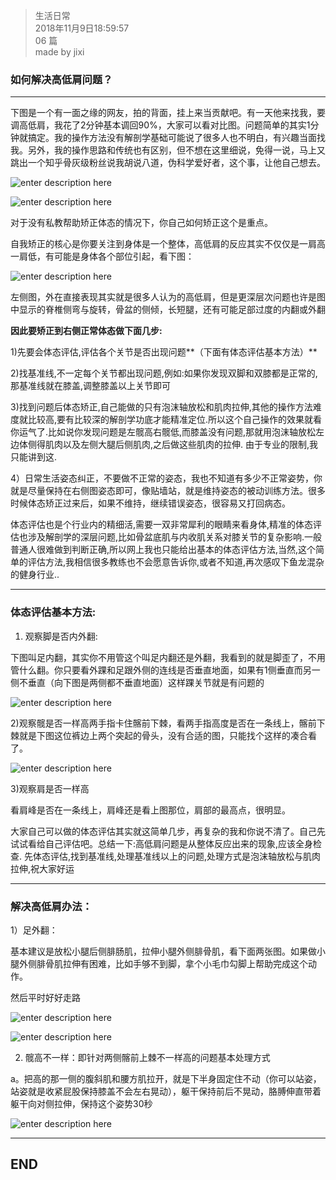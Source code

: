 > 生活日常  
> 2018年11月9日18:59:57         
> 06 篇  
>made by jixi

### 如何解决高低肩问题？


----------

下图是一个有一面之缘的网友，拍的背面，挂上来当贡献吧。有一天他来找我，要调高低肩，我花了2分钟基本调回90%，大家可以看对比图。问题简单的其实1分钟就搞定。我的操作方法没有解剖学基础可能说了很多人也不明白，有兴趣当面找我。另外，我的操作思路和传统也有区别，但不想在这里细说，免得一说，马上又跳出一个知乎骨灰级粉丝说我胡说八道，伪科学爱好者，这个事，让他自己想去。  

![enter description here](https://www.github.com/jixiyu/images3/raw/master/小书匠/1541761312518.png)

![enter description here](https://www.github.com/jixiyu/images3/raw/master/小书匠/1541761317826.png)

对于没有私教帮助矫正体态的情况下，你自己如何矫正这个是重点。  

自我矫正的核心是你要关注到身体是一个整体，高低肩的反应其实不仅仅是一肩高一肩低，有可能是身体各个部位引起，看下图：  

![enter description here](https://www.github.com/jixiyu/images3/raw/master/小书匠/1541761339286.png)


左侧图，外在直接表现其实就是很多人认为的高低肩，但是更深层次问题也许是图中显示的脊椎侧弯与旋转，骨盆的侧倾，长短腿，还有可能足部过度的内翻或外翻  

**因此要矫正到右侧正常体态做下面几步:**  

1)先要会体态评估,评估各个关节是否出现问题**（下面有体态评估基本方法）**  

2)找基准线,不一定每个关节都出现问题,例如:如果你发现双脚和双膝都是正常的,那基准线就在膝盖,调整膝盖以上关节即可  

3)找到问题后体态矫正,自己能做的只有泡沫轴放松和肌肉拉伸,其他的操作方法难度就比较高,要有比较深的解剖学功底才能精准定位.所以这个自己操作的效果就看你运气了.比如说你发现问题是左髋高右髋低,而膝盖没有问题,那就用泡沫轴放松左边体侧得肌肉以及左侧大腿后侧肌肉,之后做这些肌肉的拉伸. 由于专业的限制,我只能讲到这.  

4）日常生活姿态纠正，不要做不正常的姿态，我也不知道有多少不正常姿势，你就是尽量保持在右侧图姿态即可，像贴墙站，就是维持姿态的被动训练方法。很多时候体态矫正过来后，如果不维持，继续错误姿态，很容易又打回病态。  

体态评估也是个行业内的精细活,需要一双非常犀利的眼睛来看身体,精准的体态评估也涉及解剖学的深层问题,比如骨盆底肌与内收肌关系对膝关节的复杂影响.一般普通人很难做到判断正确,所以网上我也只能给出基本的体态评估方法,当然,这个简单的评估方法,我相信很多教练也不会愿意告诉你,或者不知道,再次感叹下鱼龙混杂的健身行业..


----------


### 体态评估基本方法:  

1) 观察脚是否内外翻:  

下图叫足内翻，其实你不用管这个叫足内翻还是外翻，我看到的就是脚歪了，不用管什么翻。你只要看外踝和足跟外侧的连线是否垂直地面，如果有1侧垂直而另一侧不垂直（向下图是两侧都不垂直地面）这样踝关节就是有问题的  

![enter description here](https://www.github.com/jixiyu/images3/raw/master/小书匠/1541761465853.png)

2)观察髋是否一样高两手指卡住髂前下棘，看两手指高度是否在一条线上，髂前下棘就是下图这位裤边上两个突起的骨头，没有合适的图，只能找个这样的凑合看了。  

![enter description here](https://www.github.com/jixiyu/images3/raw/master/小书匠/1541761479563.png)

3)观察肩是否一样高   

看肩峰是否在一条线上，肩峰还是看上图那位，肩部的最高点，很明显。  

大家自己可以做的体态评估其实就这简单几步，再复杂的我和你说不清了。自己先试试看给自己评估吧。总结一下:高低肩问题是从整体反应出来的现象,应该全身检查. 先体态评估,找到基准线,处理基准线以上的问题,处理方式是泡沫轴放松与肌肉拉伸,祝大家好运  



----------

### 解决高低肩办法：  

1）足外翻：  

基本建议是放松小腿后侧腓肠肌，拉伸小腿外侧腓骨肌，看下面两张图。如果做小腿外侧腓骨肌拉伸有困难，比如手够不到脚，拿个小毛巾勾脚上帮助完成这个动作。  

然后平时好好走路  

![enter description here](https://www.github.com/jixiyu/images3/raw/master/小书匠/1541761562694.png)

![enter description here](https://www.github.com/jixiyu/images3/raw/master/小书匠/1541761567558.png)

2) 髋高不一样：即针对两侧髂前上棘不一样高的问题基本处理方式  


a。把高的那一侧的腹斜肌和腰方肌拉开，就是下半身固定住不动（你可以站姿，站姿就是收紧屁股保持膝盖不会左右晃动），躯干保持前后不晃动，胳膊伸直带着躯干向对侧拉伸，保持这个姿势30秒  

![enter description here](https://markdown.xiaoshujiang.com/img/spinner.gif "[[[1541761585531]]]" )



----------


## END

